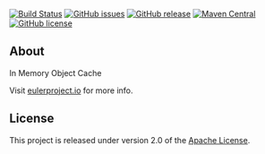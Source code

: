 [![Build Status](https://ci.eulerproject.io/job/euler-cache-latest-jdk7/badge/icon)](https://ci.eulerproject.io/job/euler-cache-latest-jdk7)
[![GitHub issues](https://img.shields.io/github/issues/euler-projects/euler-cache.svg)](https://github.com/euler-projects/euler-cache/issues)
[![GitHub release](https://img.shields.io/github/release/euler-projects/euler-cache.svg)](https://github.com/euler-projects/euler-cache/releases)
[![Maven Central](https://maven-badges.herokuapp.com/maven-central/net.eulerframework/euler-cache/badge.svg)](https://maven-badges.herokuapp.com/maven-central/net.eulerframework/euler-cache)
[![GitHub license](https://img.shields.io/github/license/euler-projects/euler-cache.svg)](https://raw.githubusercontent.com/euler-projects/euler-cache/master/LICENSE)

## About
In Memory Object Cache

Visit [eulerproject.io][] for more info.

## License
This project is released under version 2.0 of the [Apache License][].

[Apache License]: http://www.apache.org/licenses/LICENSE-2.0
[eulerproject.io]: https://eulerproject.io
